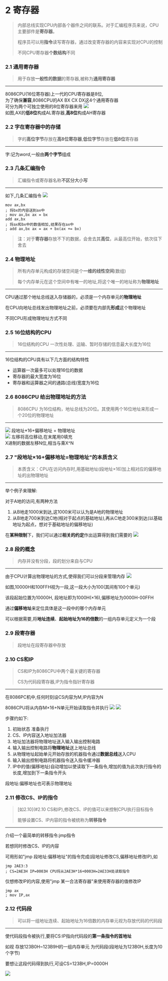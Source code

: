 # 2 寄存器

> 内部总线实现CPU内部各个器件之间的联系。对于汇编程序员来说，CPU主要部件是**寄存器**。
> 
> 程序员可以用**指令**读写寄存器，通过改变寄存器的内容来实现对CPU的控制
> 
> 不同CPU寄存器**个数结构**不同



### 2.1 通用寄存器

> 用于存放**一般性的数据**的寄存器,被称为**通用寄存器**

****
8086CPU(16位寄存器)上一代的CPU寄存器是8位,  
为了确保**兼容**,8086CPU的AX BX CX DX这4个通用寄存器  
可分为两个可独立使用的8位寄存器来用
![](../picture/2_3.png)   
如图,AX的**低8位**构成AL寄存器,**高8位**构成AH寄存器



### 2.2 字在寄存器中的存储
> 字的**高位字节**存放在**高8位寄存器**,**低位字节**存放在**低8位**寄存器
****
字:记为*word*,一般由**两个字节**组成



### 2.3 几条汇编指令
> 汇编指令或寄存器名称**不区分大小写**

****
如下,几条汇编指令
![](../picture/table_2_1.png)
```assembly
mov ax,bx
; 将bx的内容送到ax中 
; mov ax,bx ax = bx
add ax,bx
; 将ax和bx中的数值相加,结果存在ax中
; add ax,bx ax = ax + bx(ax += bx)
```

> 注：对于**寄存器**存放不下的数据，会舍去其**高位**，从最高位开始，依次往下舍去



### 2.4 物理地址

> 所有内存单元构成的存储空间是个**一维的线性空间**(数组)
>
> 每个内存单元在这个空间中有唯一的地址,将这个唯一的地址称为**物理地址**

****

CPU通过那个地址总线送入存储器的，必须是一个内存单元的**物理地址**

在CPU向地址总线发出物理地址之前，必须要在内部先**形成**这个物理地址

不同CPU形成物理地址方式不同



### 2.5 16位结构的CPU

> 16位结构的CPU 一次性处理、运输、暂时存储的信息最大长度为16位

****

16位结构的CPU具有以下几方面的结构特性

- 运算器一次最多可以处理16位的数据
- 寄存器的最大宽度为16位
- 寄存器和运算器之间的通路(总线)宽度为16位



### 2.6 8086CPU 给出物理地址的方法

> 8086CPU 为16位结构，地址总线为20位。其使用两个16位地址来形成一个20位的物理地址

****
![](../picture/2_6.png)
段地址*16+偏移地址 = 物理地址   
![](../picture/2_6_1.png)
左移将高位移动,在末尾用0填充   
X进制的数据左移N位,相当与乘X^N



### 2.7 "段地址×16+偏移地址=物理地址"的本质含义

> 本质含义：CPU在访问内存时,用基础地址(段地址×16)加上相对应的偏移地址的出物理地址

****

举个例子来理解:

对于A地的访问,有两种方法

1. 从B地走1000米到达,这1000米可以认为是A地的物理地址
2. 从B地走700米到达C地(相对于起点的基础地址),再从C地走300米到达(以基础地址为起点，想对于基础地址的偏移地址)

在**某种限制**下，我们可以通过**相关的约定**作出运算得到我们需要的
![](../picture/2_7.png)



### 2.8 段的概念

> 内存并没有分段，段的划分来自与CPU

****

由于CPU计算出物理地址的方式,使得我们可以分段来管理内存
![](../picture/2_9.png)

如图,10000H和100FFH视为一段,这一段大小为100(其间有100个单元)

该段起始位置为10000H, 段地址即为1000H(×16),偏移地址为0000H-00FFH

通过**偏移地址**来定位具体是这一段中的哪个内存单元

可以根据需要,将**地址连续**、**起始地址为16的倍数**的一组内存单元定义为一个段



### 2.9 段寄存器

> 段地址在段寄存器中存放



### 2.10 CS和IP

> CS和IP为8086CPU中两个最关键的寄存器
>
> CS为代码段寄存器,IP为指令指针寄存器

****

在8086PC机中,任何时刻设CS内容为M,IP内容为N

8086CPU将从内存M×16+N单元开始读取指令并执行
![](../picture/2_10.png)
![](../picture/2_10_describe.png)

步骤约如下:

1. 初始状态 准备执行
2. CS、IP内容送入地址加法器
3. 地址加法器将物理地址送入输入输出控制电路
4. 输入输出控制电路将**物理地址**送上地址总线
5. 从物理地址起始单元开始存放的机器指令通过**数据总线**送入CPU
6. 输入输出控制电路将机器指令送入指令缓冲器
7. IP中的值(偏移地址)自动增加以使读取下一条指令,增加的值为此次执行指令的长度,增加到下一条指令开头

段地址:偏移地址也可表示物理地址



### 2.11 修改CS、IP的指令

> [如2.10](#2.10 CS和IP),修改CS、IP的值可以来控制CPU执行目标指令
>
> 能够设置CS、IP内容的指令被统称为**转移指令**

****

介绍一个最简单的转移指令:jmp指令

若想同时修改CS、IP的内容 

可用形如"jmp 段地址:偏移地址"的指令完成(段地址修改CS,偏移地址修改IP),如

```assembly
jmp 2AE3:3
; CS=2AE3H IP=0003H CPU将从2AE3H*16+0003H=2AE33H处读取指令
```

仅想修改IP的内容,使用"jmp 某一合法寄存器"来使用寄存器的值修改IP

```assembly
jmp ax
; mov IP,ax
```



### 2.12 代码段

> 可以将一组地址连续、起始地址为16倍数的内存单元视为存放代码的代码段

****

使代码段指令被执行,要将CS:IP指向代码段的**第一条指令的首地址**

如视 存放123B0H~123B9H的一组内存单元 为代码段(段地址为123B0H,长度为10个字节)

要想让这段代码得到执行,可设CS=123BH,IP=0000H





![](../picture/2_9-2_12.png)


